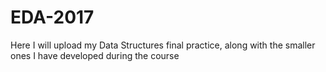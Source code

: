 # EDA-2017
Here I will upload my Data Structures final practice, along with the smaller ones I have developed during the course
